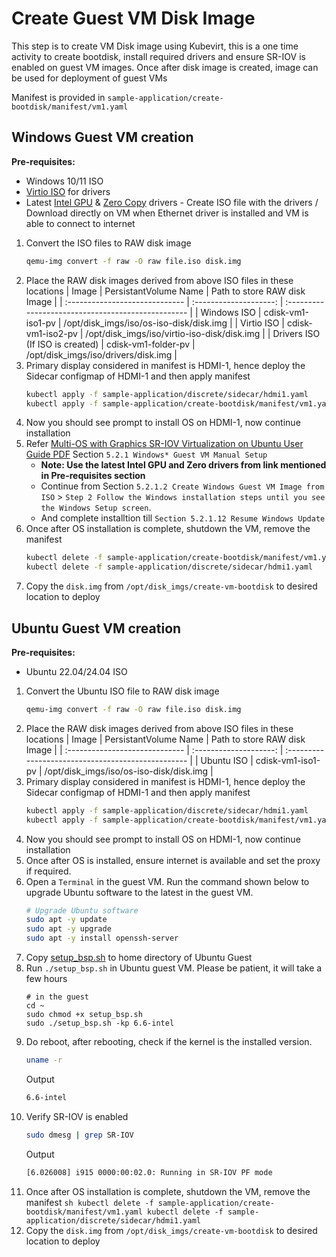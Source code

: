 # Create Guest VM Disk Image
This step is to create VM Disk image using Kubevirt, this is a one time activity to create bootdisk, install required drivers and ensure SR-IOV is enabled on guest VM images. Once after disk image is created, image can be used for deployment of guest VMs

Manifest is provided in `sample-application/create-bootdisk/manifest/vm1.yaml`

## Windows Guest VM creation

**Pre-requisites:**
  - Windows 10/11 ISO
  - [Virtio ISO](https://fedorapeople.org/groups/virt/virtio-win/direct-downloads/archivevirtio/virtio-win-0.1.240-1/virtio-win.iso) for drivers
  - Latest [Intel GPU](https://www.intel.com/content/www/us/en/secure/design/confidential/software-kits/kit-details.html?kitId=861222) & [Zero Copy](https://www.intel.com/content/www/us/en/download/856334/display-virtualization-drivers-for-raptor-lake-ps.html?wapkw=sriov) drivers - Create ISO file with the drivers / Download directly on VM when Ethernet driver is installed and VM is able to connect to internet

1.  Convert the ISO files to RAW disk image
    ```sh
    qemu-img convert -f raw -O raw file.iso disk.img
    ```
2.  Place the RAW disk images derived from above ISO files in these locations
    | Image                           | PersistantVolume Name  | Path to store RAW disk Image                        |
    | :-----------------------------  | :--------------------: | :-------------------------------------------------  |
    | Windows ISO                     | cdisk-vm1-iso1-pv      | /opt/disk_imgs/iso/os-iso-disk/disk.img             |
    | Virtio ISO                      | cdisk-vm1-iso2-pv      | /opt/disk_imgs/iso/virtio-iso-disk/disk.img         |
    | Drivers ISO (If ISO is created) | cdisk-vm1-folder-pv    | /opt/disk_imgs/iso/drivers/disk.img                 |
3.  Primary display considered in manifest is HDMI-1, hence deploy the Sidecar configmap of HDMI-1 and then apply manifest
    ```sh
    kubectl apply -f sample-application/discrete/sidecar/hdmi1.yaml
    kubectl apply -f sample-application/create-bootdisk/manifest/vm1.yaml
    ```
4.  Now you should see prompt to install OS on HDMI-1, now continue installation
5.  Refer [Multi-OS with Graphics SR-IOV Virtualization on Ubuntu User Guide PDF](https://www.intel.com/content/www/us/en/secure/content-details/762237/13th-gen-intel-core-mobile-processors-for-iot-edge-code-named-raptor-lake-p-multi-os-with-graphics-sr-iov-virtualization-on-ubuntu-user-guide.html?wapkw=multi-os%20graphics%20SRIOV&DocID=762237) Section `5.2.1 Windows* Guest VM Manual Setup`
    -  **Note: Use the latest Intel GPU and Zero drivers from link mentioned in Pre-requisites section**
    -  Continue from Section `5.2.1.2 Create Windows Guest VM Image from ISO` > `Step 2 Follow the Windows installation steps until you see the Windows Setup screen`.
    -  And complete installtion till `Section 5.2.1.12 Resume Windows Update`
6.  Once after OS installation is complete, shutdown the VM, remove the manifest
    ```sh
    kubectl delete -f sample-application/create-bootdisk/manifest/vm1.yaml
    kubectl delete -f sample-application/discrete/sidecar/hdmi1.yaml
    ```
7.  Copy the `disk.img` from `/opt/disk_imgs/create-vm-bootdisk` to desired location to deploy

## Ubuntu Guest VM creation

**Pre-requisites:**
  - Ubuntu 22.04/24.04 ISO

1.  Convert the Ubuntu ISO file to RAW disk image
    ```sh
    qemu-img convert -f raw -O raw file.iso disk.img
    ```
2.  Place the RAW disk images derived from above ISO files in these locations
    | Image                           | PersistantVolume Name  | Path to store RAW disk Image                        |
    | :-----------------------------  | :--------------------: | :-------------------------------------------------  |
    | Ubuntu ISO                      | cdisk-vm1-iso1-pv      | /opt/disk_imgs/iso/os-iso-disk/disk.img             |
3.  Primary display considered in manifest is HDMI-1, hence deploy the Sidecar configmap of HDMI-1 and then apply manifest
    ```sh
    kubectl apply -f sample-application/discrete/sidecar/hdmi1.yaml
    kubectl apply -f sample-application/create-bootdisk/manifest/vm1.yaml
    ```
4.  Now you should see prompt to install OS on HDMI-1, now continue installation
5.  Once after OS is installed, ensure internet is available and set the proxy if required. 
6.  Open a `Terminal` in the guest VM. Run the command shown below to upgrade Ubuntu software to the latest in the guest VM.
    ```sh
    # Upgrade Ubuntu software
    sudo apt -y update
    sudo apt -y upgrade
    sudo apt -y install openssh-server
    ```
7.  Copy [setup_bsp.sh](https://github.com/ThunderSoft-SRIOV/sriov/blob/main/scripts/setup_guest/ubuntu/setup_bsp.sh) to home directory of Ubuntu Guest
8.  Run `./setup_bsp.sh` in Ubuntu guest VM. Please be patient, it will take a few hours
    ```shell
    # in the guest
    cd ~
    sudo chmod +x setup_bsp.sh
    sudo ./setup_bsp.sh -kp 6.6-intel
    ```
9.  Do reboot, after rebooting, check if the kernel is the installed version.
    ```sh
    uname -r
    ```
    Output
    ```sh
    6.6-intel
    ```
10. Verify SR-IOV is enabled
    ```sh
    sudo dmesg | grep SR-IOV
    ```
    Output
    ```sh
    [6.026008] i915 0000:00:02.0: Running in SR-IOV PF mode
    ```
11.  Once after OS installation is complete, shutdown the VM, remove the manifest
    ```sh
    kubectl delete -f sample-application/create-bootdisk/manifest/vm1.yaml
    kubectl delete -f sample-application/discrete/sidecar/hdmi1.yaml
    ```
12.  Copy the `disk.img` from `/opt/disk_imgs/create-vm-bootdisk` to desired location to deploy
